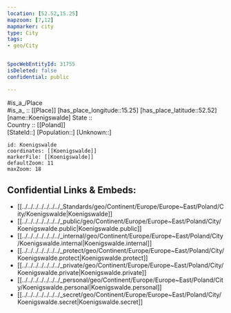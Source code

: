 ```yaml
---
location: [52.52,15.25] 
mapzoom: [7,12] 
mapmarker: city 
type: City
tags:
- geo/City


SpocWebEntityId: 31755
isDeleted: false
confidential: public

---
```

#is_a_/Place  
#is_a_ :: [[Place]] 
[has_place_longitude::15.25] 
[has_place_latitude::52.52] 
[name::Koenigswalde] 
State ::  
Country :: [[Poland]]  
[StateId::] 
[Population::] 
[Unknown::] 


```leaflet
id: Koenigswalde
coordinates: [[Koenigswalde]] 
markerFile: [[Koenigswalde]] 
defaultZoom: 11 
maxZoom: 18
```


## Confidential Links & Embeds: 
- [[../../../../../../../_Standards/geo/Continent/Europe/Europe~East/Poland/City/Koenigswalde|Koenigswalde]] 
- [[../../../../../../../_public/geo/Continent/Europe/Europe~East/Poland/City/Koenigswalde.public|Koenigswalde.public]] 
- [[../../../../../../../_internal/geo/Continent/Europe/Europe~East/Poland/City/Koenigswalde.internal|Koenigswalde.internal]] 
- [[../../../../../../../_protect/geo/Continent/Europe/Europe~East/Poland/City/Koenigswalde.protect|Koenigswalde.protect]] 
- [[../../../../../../../_private/geo/Continent/Europe/Europe~East/Poland/City/Koenigswalde.private|Koenigswalde.private]] 
- [[../../../../../../../_personal/geo/Continent/Europe/Europe~East/Poland/City/Koenigswalde.personal|Koenigswalde.personal]] 
- [[../../../../../../../_secret/geo/Continent/Europe/Europe~East/Poland/City/Koenigswalde.secret|Koenigswalde.secret]] 
